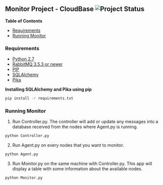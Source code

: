 ## Monitor Project - CloudBase ![Project Status](http://img.shields.io/badge/status-beta-blue.svg)

**Table of Contents**

- [Requirements](#requirements)
- [Running Monitor](#running-monitor)

### Requirements

- [Python 2.7](https://www.python.org/download/releases/2.7/)
- [RabbitMQ 3.5.3 or newer](https://www.rabbitmq.com/download.html)
- [PIP](https://pip.pypa.io/en/latest/installing.html)
- [SQLAlchemy](#installing-sqlalchemy-and-pika-using-pip)
- [Pika](#installing-sqlalchemy-and-pika-using-pip)

**Installing SQLAlchemy and Pika using pip**

```bash
pip install -r requirements.txt
```

### Running Monitor

1. Run Controller.py. The controller will add or update any messages into a database received from the nodes where Agent.py is running.

```bash
python Controller.py
```

2. Run Agent.py on every nodes that you want to monitor.

```bash
python Agent.py
```

3. Run Monitor.py on the same machine with Controller.py. This app will display a table with some information about the available nodes.

```bash
python Monitor.py
```
